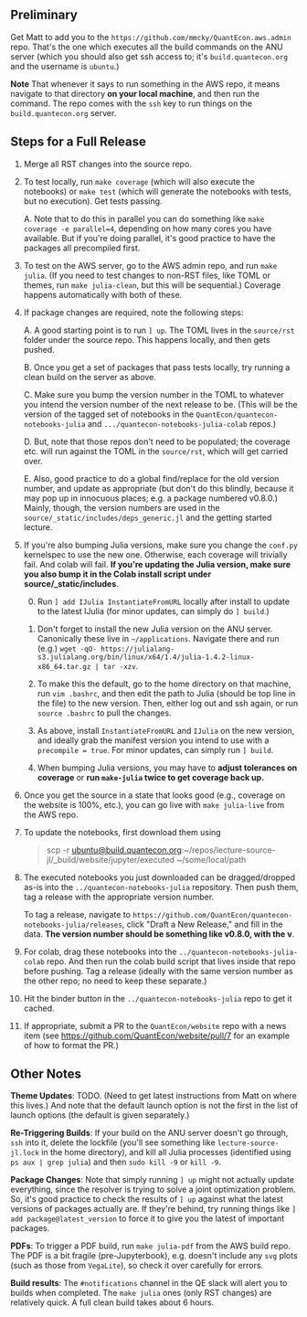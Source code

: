 ## Preliminary

Get Matt to add you to the `https://github.com/mmcky/QuantEcon.aws.admin` repo. That's the one which executes all the build commands on the ANU server (which you should also get ssh access to; it's `build.quantecon.org` and the username is `ubuntu`.)

**Note** That whenever it says to run something in the AWS repo, it means navigate to that directory **on your local machine**, and then run the command. The repo comes with the `ssh` key to run things on the `build.quantecon.org` server.

## Steps for a Full Release

1. Merge all RST changes into the source repo.

2. To test locally, run `make coverage` (which will also execute the notebooks) or `make test` (which will generate the notebooks with tests, but no execution). Get tests passing.

    A. Note that to do this in parallel you can do something like `make coverage -e parallel=4`, depending on how many cores you have available. But if you're doing parallel, it's good practice to have the packages all precompiled first.

3. To test on the AWS server, go to the AWS admin repo, and run `make julia`. (If you need to test changes to non-RST files, like TOML or themes, run `make julia-clean`, but this will be sequential.) Coverage happens automatically with both of these.

4. If package changes are required, note the following steps:

    A. A good starting point is to run `] up`. The TOML lives in the `source/rst` folder under the source repo. This happens locally, and then gets pushed.

    B. Once you get a set of packages that pass tests locally, try running a clean build on the server as above.

    C. Make sure you bump the version number in the TOML to whatever you intend the version number of the next release to be. (This will be the version of the tagged set of notebooks in the `QuantEcon/quantecon-notebooks-julia` and `.../quantecon-notebooks-julia-colab` repos.)

    D. But, note that those repos don't need to be populated; the coverage etc. will run against the TOML in the `source/rst`, which will get carried over.

    E. Also, good practice to do a global find/replace for the old version number, and update as appropriate (but don't do this blindly, because it may pop up in innocuous places; e.g. a package numbered v0.8.0.) Mainly, though, the version numbers are used in the `source/_static/includes/deps_generic.jl` and the getting started lecture.

5. If you're also bumping Julia versions, make sure you change the `conf.py` kernelspec to use the new one. Otherwise, each coverage will trivially fail. And colab will fail. **If you're updating the Julia version, make sure you also bump it in the Colab install script under source/_static/includes**.

    0. Run `] add IJulia InstantiateFromURL` locally after install to update to the latest IJulia (for minor updates, can simply do `] build`.)

    1. Don't forget to install the new Julia version on the ANU server. Canonically these live in `~/applications`. Navigate there and run (e.g.) `wget -qO- https://julialang-s3.julialang.org/bin/linux/x64/1.4/julia-1.4.2-linux-x86_64.tar.gz | tar -xzv`.

    2. To make this the default, go to the home directory on that machine, run `vim .bashrc`, and then edit the path to Julia (should be top line in the file) to the new version. Then, either log out and ssh again, or run `source .bashrc` to pull the changes.

    3. As above, install `InstantiateFromURL` and `IJulia` on the new version, and ideally grab the manifest version you intend to use with a `precompile = true`. For minor updates, can simply run `] build`.
    
    4. When bumping Julia versions, you may have to **adjust tolerances on coverage** or **run `make-julia` twice to get coverage back up.** 

6. Once you get the source in a state that looks good (e.g., coverage on the website is 100%, etc.), you can go live with `make julia-live` from the AWS repo.

7. To update the notebooks, first download them using

    > scp -r ubuntu@build.quantecon.org:~/repos/lecture-source-jl/_build/website/jupyter/executed ~/some/local/path

8. The executed notebooks you just downloaded can be dragged/dropped as-is into the `../quantecon-notebooks-julia` repository. Then push them, tag a release with the appropriate version number.

   To tag a release, navigate to `https://github.com/QuantEcon/quantecon-notebooks-julia/releases`, click "Draft a New Release," and fill in the data. **The version number should be something like v0.8.0, with the v**. 

9. For colab, drag these notebooks into the `../quantecon-notebooks-julia-colab` repo. And then run the colab build script that lives inside that repo before pushing. Tag a release (ideally with the same version number as the other repo; no need to keep these separate.)

10. Hit the binder button in the `../quantecon-notebooks-julia` repo to get it cached.

11. If appropriate, submit a PR to the `QuantEcon/website` repo with a news item (see https://github.com/QuantEcon/website/pull/7 for an example of how to format the PR.)

## Other Notes

**Theme Updates**: TODO. (Need to get latest instructions from Matt on where this lives.) And note that the default launch option is not the first in the list of launch options (the default is given separately.)

**Re-Triggering Builds**: If your build on the ANU server doesn't go through, `ssh` into it, delete the lockfile (you'll see something like `lecture-source-jl.lock` in the home directory), and kill all Julia processes (identified using `ps aux | grep julia`) and then `sudo kill -9` or `kill -9`.

**Package Changes**: Note that simply running `] up` might not actually update everything, since the resolver is trying to solve a joint optimization problem. So, it's good practice to check the results of `] up` against what the latest versions of packages actually are. If they're behind, try running things like `] add package@latest_version` to force it to give you the latest of important packages.

**PDFs**: To trigger a PDF build, run `make julia-pdf` from the AWS build repo. The PDF is a bit fragile (pre-Jupyterbook), e.g. doesn't include any `svg` plots (such as those from `VegaLite`), so check it over carefully for errors.

**Build results**: The `#notifications` channel in the QE slack will alert you to builds when completed. The `make julia` ones (only RST changes) are relatively quick. A full clean build takes about 6 hours.
